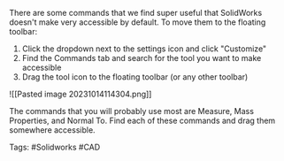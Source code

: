 There are some commands that we find super useful that SolidWorks doesn't make very accessible by default. To move them to the floating toolbar:

1. Click the dropdown next to the settings icon and click "Customize"
2. Find the Commands tab and search for the tool you want to make accessible
3. Drag the tool icon to the floating toolbar (or any other toolbar)

![[Pasted image 20231014114304.png]]

The commands that you will probably use most are Measure, Mass Properties, and Normal To. Find each of these commands and drag them somewhere accessible.

Tags: #Solidworks #CAD 